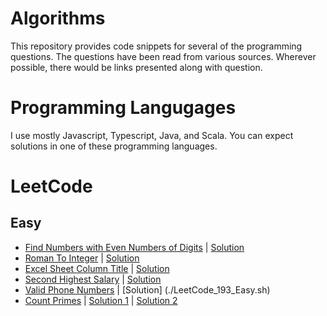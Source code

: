 # Algorithms
This repository provides code snippets for several of the programming questions. The questions have been read from various sources. Wherever possible, there would be links presented along with question.

# Programming Langugages
I use mostly Javascript, Typescript, Java, and Scala. You can expect solutions in one of these programming languages.

# LeetCode

## Easy

* [Find Numbers with Even Numbers of Digits](https://leetcode.com/problems/find-numbers-with-even-number-of-digits/) | [Solution](./LeetCode_1295_Easy.js)
* [Roman To Integer](https://leetcode.com/problems/roman-to-integer) | [Solution](./LeetCode_13_Easy.ts)
* [Excel Sheet Column Title](https://leetcode.com/problems/excel-sheet-column-title/) | [Solution](./LeetCode_168_Easy.js)
* [Second Highest Salary](https://leetcode.com/problems/second-highest-salary/) | [Solution](.//LeetCode_176_Easy.js)
* [Valid Phone Numbers](https://leetcode.com/problems/valid-phone-numbers) | [Solution] (./LeetCode_193_Easy.sh)
* [Count Primes](https://leetcode.com/problems/count-primes) | [Solution 1](./LeetCode_204_Easy.js) | [Solution 2](./LeetCode_204_Easy_BF.js)
